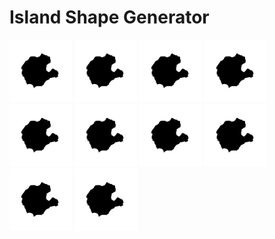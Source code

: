# Island Shape Generator


<img src="examples/000_.png?raw=true" width="100" height="100" alt="Example of generated island shape">
<img src="examples/000_.png?raw=true" width="100" height="100" alt="Example of generated island shape">
<img src="examples/000_.png?raw=true" width="100" height="100" alt="Example of generated island shape">
<img src="examples/000_.png?raw=true" width="100" height="100" alt="Example of generated island shape">
<img src="examples/000_.png?raw=true" width="100" height="100" alt="Example of generated island shape">
<img src="examples/000_.png?raw=true" width="100" height="100" alt="Example of generated island shape">
<img src="examples/000_.png?raw=true" width="100" height="100" alt="Example of generated island shape">
<img src="examples/000_.png?raw=true" width="100" height="100" alt="Example of generated island shape">
<img src="examples/000_.png?raw=true" width="100" height="100" alt="Example of generated island shape">
<img src="examples/000_.png?raw=true" width="100" height="100" alt="Example of generated island shape">

